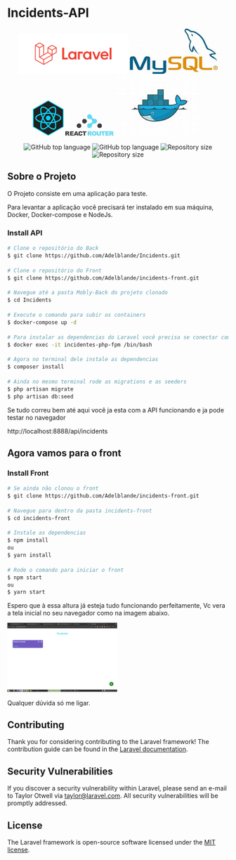 # Incidents-API

<p align="center">
 
 <img alt="Laravel" src="https://github.com/Adelblande/Incidents/blob/master/assets/laravel.svg" width="250">
 <img alt="Mysql" src="https://github.com/Adelblande/Incidents/blob/master/assets/mysql.jpeg" width="200">
 <img alt="React" src="https://github.com/Adelblande/Incidents/blob/master/assets/react.jpeg" width="70">
 <img alt="React Router Dom" src="https://github.com/Adelblande/Incidents/blob/master/assets/router.jpeg" width="110">
 <img alt="Docker" src="https://github.com/Adelblande/Incidents/blob/master/assets/docker.jpeg" width="200">
</p>

<p align="center">
  <img alt="GitHub top language" src="https://img.shields.io/github/languages/top/Adelblande/Incidents.svg" title="Incidents-API">
  <img alt="GitHub top language" src="https://img.shields.io/github/languages/top/Adelblande/incidents-front.svg" title="Incidents-Front">
  <img alt="Repository size" src="https://img.shields.io/github/repo-size/Adelblande/Incidents.svg" title="Incidents-API">
  <img alt="Repository size" src="https://img.shields.io/github/repo-size/Adelblande/incidents-front.svg" title="Incidents-Front">
</p>


## Sobre o Projeto

O Projeto consiste em uma aplicação para teste.

Para levantar a aplicação você precisará ter instalado em sua máquina, Docker, Docker-compose e NodeJs.

### Install API
```bash
# Clone o repositório do Back
$ git clone https://github.com/Adelblande/Incidents.git

# Clone o repositório do Front
$ git clone https://github.com/Adelblande/incidents-front.git

# Navegue até a pasta Mobly-Back do projeto clonado
$ cd Incidents

# Execute o comando para subir os containers
$ docker-compose up -d

# Para instalar as dependencias do Laravel você precisa se conectar com o container, execute o comando abaixo
$ docker exec -it incidentes-php-fpm /bin/bash

# Agora no terminal dele instale as dependencias
$ composer install

# Ainda no mesmo terminal rode as migrations e as seeders
$ php artisan migrate
$ php artisan db:seed

```
Se tudo correu bem até aqui você ja esta com a API funcionando e ja pode testar no navegador

http://localhost:8888/api/incidents <br>

## Agora vamos para o front

### Install Front
```bash
# Se ainda não clonou o front
$ git clone https://github.com/Adelblande/incidents-front.git

# Navegue para dentro da pasta incidents-front
$ cd incidents-front

# Instale as dependencias
$ npm install
ou
$ yarn install

# Rode o comando para iniciar o front
$ npm start
ou
$ yarn start
```

Espero que à essa altura já esteja tudo funcionando perfeitamente,
Vc vera a tela inicial no seu navegador como na imagem abaixo.

<img alt="Tela inicial" src="https://github.com/Adelblande/Incidents/blob/master/assets/Tela_inicial.png" width="250">

Qualquer dúvida só me ligar.


## Contributing

Thank you for considering contributing to the Laravel framework! The contribution guide can be found in the [Laravel documentation](https://laravel.com/docs/contributions).

## Security Vulnerabilities

If you discover a security vulnerability within Laravel, please send an e-mail to Taylor Otwell via [taylor@laravel.com](mailto:taylor@laravel.com). All security vulnerabilities will be promptly addressed.

## License

The Laravel framework is open-source software licensed under the [MIT license](https://opensource.org/licenses/MIT).

